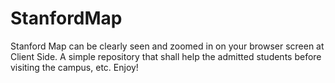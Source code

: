 # StanfordMap
Stanford Map can be clearly seen and zoomed in on your browser screen at Client Side. A simple repository that shall help the admitted students before visiting the campus, etc. Enjoy! 

